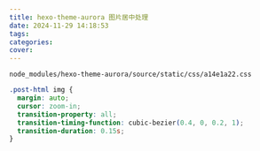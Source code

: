 ```yaml
---
title: hexo-theme-aurora 图片居中处理
date: 2024-11-29 14:18:53
tags:
categories:
cover:
---
```


`node_modules/hexo-theme-aurora/source/static/css/a14e1a22.css`

```css
.post-html img {
  margin: auto;
  cursor: zoom-in;
  transition-property: all;
  transition-timing-function: cubic-bezier(0.4, 0, 0.2, 1);
  transition-duration: 0.15s;
}
```
